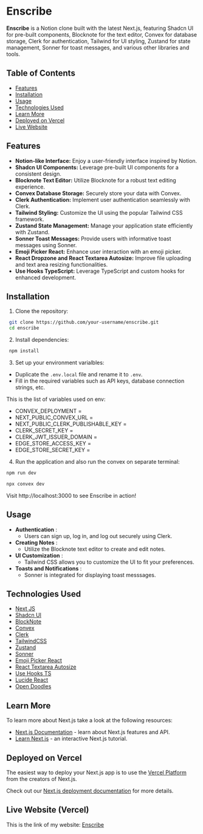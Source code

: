 # Enscribe

**Enscribe** is a Notion clone built with the latest Next.js, featuring Shadcn UI for pre-built components, Blocknote for the text editor, Convex for database storage, Clerk for authentication, Tailwind for UI styling, Zustand for state management, Sonner for toast messages, and various other libraries and tools.

## Table of Contents

- [Features](#features)
- [Installation](#installation)
- [Usage](#usage)
- [Technologies Used](#technologies-used)
- [Learn More](#learn-more)
- [Deployed on Vercel](#deployed-on-vercel)
- [Live Website](#live-website-vercel)

## Features

- **Notion-like Interface:** Enjoy a user-friendly interface inspired by Notion.
- **Shadcn UI Components:** Leverage pre-built UI components for a consistent design.
- **Blocknote Text Editor:** Utilize Blocknote for a robust text editing experience.
- **Convex Database Storage:** Securely store your data with Convex.
- **Clerk Authentication:** Implement user authentication seamlessly with Clerk.
- **Tailwind Styling:** Customize the UI using the popular Tailwind CSS framework.
- **Zustand State Management:** Manage your application state efficiently with Zustand.
- **Sonner Toast Messages:** Provide users with informative toast messages using Sonner.
- **Emoji Picker React:** Enhance user interaction with an emoji picker.
- **React Dropzone and React Textarea Autosize:** Improve file uploading and text area resizing functionalities.
- **Use Hooks TypeScript:** Leverage TypeScript and custom hooks for enhanced development.

## Installation

1. Clone the repository:

```bash
 git clone https://github.com/your-username/enscribe.git
 cd enscribe
```

2. Install dependencies:

```bash
 npm install
```

3. Set up your environment varialbles:

- Duplicate the `.env.local` file and rename it to `.env`.
- Fill in the required variables such as API keys, database connection strings, etc.

This is the list of variables used on env:

- CONVEX_DEPLOYMENT =
- NEXT_PUBLIC_CONVEX_URL =
- NEXT_PUBLIC_CLERK_PUBLISHABLE_KEY =
- CLERK_SECRET_KEY =
- CLERK_JWT_ISSUER_DOMAIN =
- EDGE_STORE_ACCESS_KEY =
- EDGE_STORE_SECRET_KEY =

4. Run the application and also run the convex on separate terminal:

```bash
npm run dev
```

```bash
npx convex dev
```

Visit http://localhost:3000 to see Enscribe in action!

## Usage

- **Authentication** :
  - Users can sign up, log in, and log out securely using Clerk.
- **Creating Notes** :
  - Utilize the Blocknote text editor to create and edit notes.
- **UI Customization** :
  - Tailwind CSS allows you to customize the UI to fit your preferences.
- **Toasts and Notifications** :
  - Sonner is integrated for displaying toast messsages.

## Technologies Used

- [Next JS](https://nextjs.org/)
- [Shadcn UI](https://ui.shadcn.com/)
- [BlockNote](https://www.blocknotejs.org/)
- [Convex](https://www.convex.dev/)
- [Clerk](https://clerk.com/)
- [TailwindCSS](https://tailwindcss.com/)
- [Zustand](https://zustand-demo.pmnd.rs/)
- [Sonner](https://sonner.emilkowal.ski/)
- [Emoji Picker React](https://github.com/ealush/emoji-picker-react)
- [React Textarea Autosize](https://github.com/Andarist/react-textarea-autosize)
- [Use Hooks TS](https://usehooks-ts.com/)
- [Lucide React](https://lucide.dev/)
- [Open Doodles](https://www.opendoodles.com/)

## Learn More

To learn more about Next.js take a look at the following resources:

- [Next.js Documentation](https://nextjs.org/docs) - learn about Next.js features and API.
- [Learn Next.js](https://nextjs.org/learn) - an interactive Next.js tutorial.

## Deployed on Vercel

The easiest way to deploy your Next.js app is to use the [Vercel Platform](https://vercel.com/) from the creators of Next.js.

Check out our [Next.js deployment documentation](https://nextjs.org/docs/pages/building-your-application/deploying) for more details.

## Live Website (Vercel)

This is the link of my website: [Enscribe](https://enscribe.vercel.app/)
